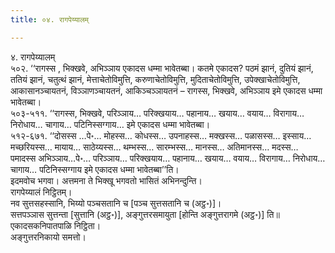 ```yaml
---
title: ०४. रागपेय्यालम्

---
```

४. रागपेय्यालम्  
५०२. ‘‘रागस्स , भिक्खवे, अभिञ्ञाय एकादस धम्मा भावेतब्बा। कतमे एकादस? पठमं झानं, दुतियं झानं, ततियं झानं, चतुत्थं झानं, मेत्ताचेतोविमुत्ति, करुणाचेतोविमुत्ति, मुदिताचेतोविमुत्ति, उपेक्खाचेतोविमुत्ति, आकासानञ्चायतनं, विञ्ञाणञ्चायतनं, आकिञ्चञ्ञायतनं – रागस्स, भिक्खवे, अभिञ्ञाय इमे एकादस धम्मा भावेतब्बा।  
५०३-५११. ‘‘रागस्स, भिक्खवे, परिञ्ञाय… परिक्खयाय… पहानाय… खयाय… वयाय… विरागाय… निरोधाय… चागाय… पटिनिस्सग्गाय… इमे एकादस धम्मा भावेतब्बा।  
५१२-६७१. ‘‘दोसस्स …पे॰… मोहस्स… कोधस्स… उपनाहस्स… मक्खस्स… पळासस्स… इस्साय… मच्छरियस्स… मायाय… साठेय्यस्स… थम्भस्स… सारम्भस्स… मानस्स… अतिमानस्स… मदस्स… पमादस्स अभिञ्ञाय…पे॰… परिञ्ञाय… परिक्खयाय… पहानाय… खयाय… वयाय… विरागाय… निरोधाय… चागाय… पटिनिस्सग्गाय इमे एकादस धम्मा भावेतब्बा’’ति।  
इदमवोच भगवा। अत्तमना ते भिक्खू भगवतो भासितं अभिनन्दुन्ति।  
रागपेय्यालं निट्ठितम्।  
नव सुत्तसहस्सानि, भिय्यो पञ्चसतानि च [पञ्च सुत्तसतानि च (अट्ठ॰)]।  
सत्तपञ्ञास सुत्तन्ता [सुत्तानि (अट्ठ॰)], अङ्गुत्तरसमायुता [होन्ति अङ्गुत्तरागमे (अट्ठ॰)] ति॥  
एकादसकनिपातपाळि निट्ठिता।  
अङ्गुत्तरनिकायो समत्तो।  